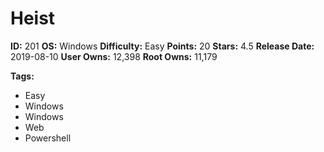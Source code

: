 # Heist

**ID:** 201
**OS:** Windows
**Difficulty:** Easy
**Points:** 20
**Stars:** 4.5
**Release Date:** 2019-08-10
**User Owns:** 12,398
**Root Owns:** 11,179

**Tags:**
- Easy
- Windows
- Windows
- Web
- Powershell

